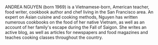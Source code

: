 ANDREA NGUYEN (born 1969) is a Vietnamese-born, American teacher, food writer, cookbook author and chef living in the San Francisco area. An expert on Asian cuisine and cooking methods, Nguyen has written numerous cookbooks on the food of her native Vietnam, as well as an account of her family's escape during the Fall of Saigon. She writes an active blog, as well as articles for newspapers and food magazines and teaches cooking classes throughout the country.
